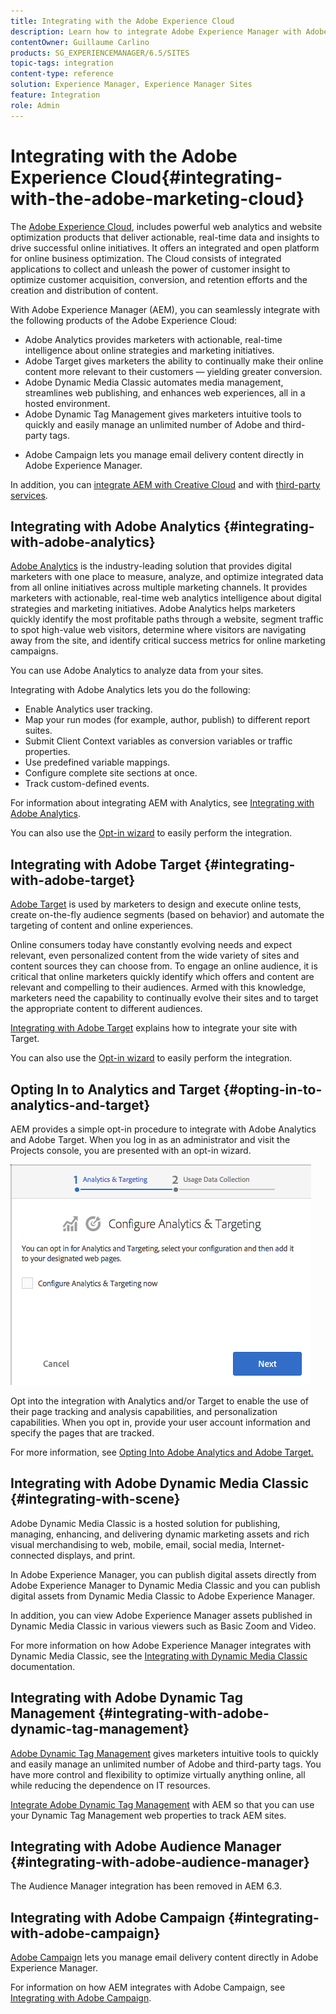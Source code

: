 ```yaml
---
title: Integrating with the Adobe Experience Cloud
description: Learn how to integrate Adobe Experience Manager with Adobe Experience Cloud.
contentOwner: Guillaume Carlino
products: SG_EXPERIENCEMANAGER/6.5/SITES
topic-tags: integration
content-type: reference
solution: Experience Manager, Experience Manager Sites
feature: Integration
role: Admin
---
```

# Integrating with the Adobe Experience Cloud{#integrating-with-the-adobe-marketing-cloud}

The [Adobe Experience Cloud](https://business.adobe.com/products/marketing-cloud/main.html), includes powerful web analytics and website optimization products that deliver actionable, real-time data and insights to drive successful online initiatives. It offers an integrated and open platform for online business optimization. The Cloud consists of integrated applications to collect and unleash the power of customer insight to optimize customer acquisition, conversion, and retention efforts and the creation and distribution of content.

With Adobe Experience Manager (AEM), you can seamlessly integrate with the following products of the Adobe Experience Cloud:

* Adobe Analytics provides marketers with actionable, real-time intelligence about online strategies and marketing initiatives.
* Adobe Target gives marketers the ability to continually make their online content more relevant to their customers — yielding greater conversion.
* Adobe Dynamic Media Classic automates media management, streamlines web publishing, and enhances web experiences, all in a hosted environment.
* Adobe Dynamic Tag Management gives marketers intuitive tools to quickly and easily manage an unlimited number of Adobe and third-party tags.
<!-- Search&Promote is end of life as of September 1, 2022 * Adobe Search&Promote gives marketers the ability to control and optimize the search results on their sites. -->
* Adobe Campaign lets you manage email delivery content directly in Adobe Experience Manager.

In addition, you can [integrate AEM with Creative Cloud](/help/assets/aem-cc-integration-best-practices.md) and with [third-party services](/help/sites-administering/third-party-services.md).

## Integrating with Adobe Analytics {#integrating-with-adobe-analytics}

[Adobe Analytics](https://business.adobe.com/products/analytics/adobe-analytics.html) is the industry-leading solution that provides digital marketers with one place to measure, analyze, and optimize integrated data from all online initiatives across multiple marketing channels. It provides marketers with actionable, real-time web analytics intelligence about digital strategies and marketing initiatives. Adobe Analytics helps marketers quickly identify the most profitable paths through a website, segment traffic to spot high-value web visitors, determine where visitors are navigating away from the site, and identify critical success metrics for online marketing campaigns.

You can use Adobe Analytics to analyze data from your sites.

Integrating with Adobe Analytics lets you do the following:

* Enable Analytics user tracking.
* Map your run modes (for example, author, publish) to different report suites.
* Submit Client Context variables as conversion variables or traffic properties.
* Use predefined variable mappings.
* Configure complete site sections at once.
* Track custom-defined events.

For information about integrating AEM with Analytics, see [Integrating with Adobe Analytics](/help/sites-administering/adobeanalytics.md).

You can also use the [Opt-in wizard](/help/sites-administering/opt-in.md) to easily perform the integration.

## Integrating with Adobe Target {#integrating-with-adobe-target}

[Adobe Target](https://business.adobe.com/products/target/adobe-target.html) is used by marketers to design and execute online tests, create on-the-fly audience segments (based on behavior) and automate the targeting of content and online experiences.

Online consumers today have constantly evolving needs and expect relevant, even personalized content from the wide variety of sites and content sources they can choose from. To engage an online audience, it is critical that online marketers quickly identify which offers and content are relevant and compelling to their audiences. Armed with this knowledge, marketers need the capability to continually evolve their sites and to target the appropriate content to different audiences.

[Integrating with Adobe Target](/help/sites-administering/target.md) explains how to integrate your site with Target.

You can also use the [Opt-in wizard](/help/sites-administering/opt-in.md) to easily perform the integration.

## Opting In to Analytics and Target {#opting-in-to-analytics-and-target}

AEM provides a simple opt-in procedure to integrate with Adobe Analytics and Adobe Target. When you log in as an administrator and visit the Projects console, you are presented with an opt-in wizard.

![chlimage_1-107](assets/chlimage_1-107a.png)

Opt into the integration with Analytics and/or Target to enable the use of their page tracking and analysis capabilities, and personalization capabilities. When you opt in, provide your user account information and specify the pages that are tracked.

For more information, see [Opting Into Adobe Analytics and Adobe Target.](/help/sites-administering/opt-in.md)

## Integrating with Adobe Dynamic Media Classic {#integrating-with-scene}

Adobe Dynamic Media Classic is a hosted solution for publishing, managing, enhancing, and delivering dynamic marketing assets and rich visual merchandising to web, mobile, email, social media, Internet-connected displays, and print.

In Adobe Experience Manager, you can publish digital assets directly from Adobe Experience Manager to Dynamic Media Classic and you can publish digital assets from Dynamic Media Classic to Adobe Experience Manager.

In addition, you can view Adobe Experience Manager assets published in Dynamic Media Classic in various viewers such as Basic Zoom and Video.

For more information on how Adobe Experience Manager integrates with Dynamic Media Classic, see the [Integrating with Dynamic Media Classic](/help/sites-administering/scene7.md) documentation.

## Integrating with Adobe Dynamic Tag Management {#integrating-with-adobe-dynamic-tag-management}

[Adobe Dynamic Tag Management](https://business.adobe.com/products/experience-platform/adobe-experience-platform.html) gives marketers intuitive tools to quickly and easily manage an unlimited number of Adobe and third-party tags. You have more control and flexibility to optimize virtually anything online, all while reducing the dependence on IT resources.

[Integrate Adobe Dynamic Tag Management](/help/sites-administering/dtm.md) with AEM so that you can use your Dynamic Tag Management web properties to track AEM sites.

## Integrating with Adobe Audience Manager {#integrating-with-adobe-audience-manager}

The Audience Manager integration has been removed in AEM 6.3.

<!-- Search&Promote is end of life as of September 1, 2022 ## Integrating with Search&Promote {#integrating-with-search-promote} -->

<!-- Search&Promote is end of life as of September 1, 2022 Adobe Search&Promote enables marketers to optimizehow visitors browse, find, compare, and select relevant products and content on web and mobile sites. Businesses can easily promote priority items based on business objectives and visitor intent, and automate merchandising and promotions activity via KPI-based triggers or metrics. -->

<!-- Search&Promote is end of life as of September 1, 2022 Adobe Search&Promote is a reliable and scalable hosted site search application, capable of scaling to millions of pages or products, for heavily visited online businesses ranging from retail to news sites. It offers unprecedented levels of marketer control and metrics-based relevance. -->

<!-- Search&Promote is end of life as of September 1, 2022 For information about integrating AEM and Search&Promote, see [Integrating with Adobe Search&Promote](/help/sites-administering/search-and-promote.md). -->

## Integrating with Adobe Campaign {#integrating-with-adobe-campaign}

[Adobe Campaign](https://business.adobe.com/products/campaign/adobe-campaign.html) lets you manage email delivery content directly in Adobe Experience Manager.

For information on how AEM integrates with Adobe Campaign, see [Integrating with Adobe Campaign](/help/sites-administering/campaignstandard.md).